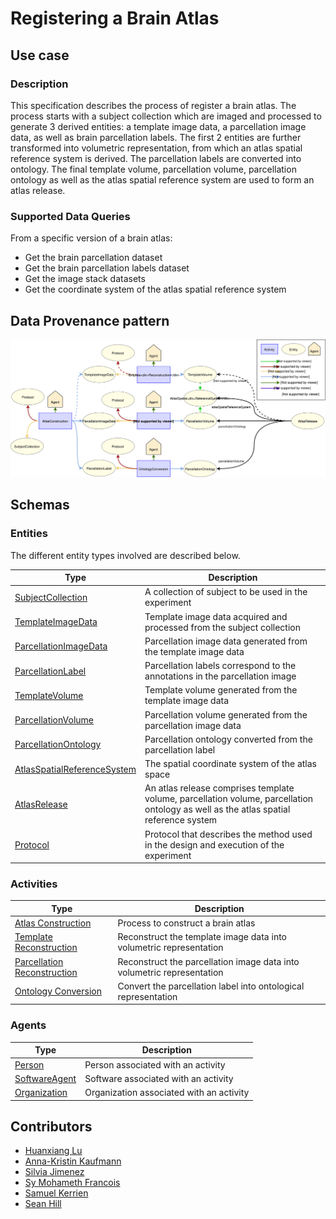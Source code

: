 # Registering a Brain Atlas

## Use case

### Description

This specification describes the process of register a brain atlas. The process starts with a subject collection which
are imaged and processed to generate 3 derived entities: a template image data, a parcellation image data, as well as
brain parcellation labels. The first 2 entities are further transformed into volumetric representation, from which an
atlas spatial reference system is derived. The parcellation labels are converted into ontology. The final template
volume, parcellation volume, parcellation ontology as well as the atlas spatial reference system are used to form an
atlas release.

### Supported Data Queries

From a specific version of a brain atlas:

* Get the brain parcellation dataset
* Get the brain parcellation labels dataset
* Get the image stack datasets
* Get the coordinate system of the atlas spatial reference system


## Data Provenance pattern

![Registering a brain atlas](../../../assets/provtemplates/atlas-registration-prov-template.svg)


## Schemas

### Entities

The different entity types involved are described below.

| Type  | Description|
| ------------- | ------------- |
| [SubjectCollection](https://bbp.epfl.ch/schemas/neuroshapes/class-subjectcollection.html)  |     A collection of subject to be used in the experiment  |
| [TemplateImageData](https://bbp.epfl.ch/schemas/neuroshapes/class-templateimagedata.html)  |  Template image data acquired and processed from the subject collection  |
| [ParcellationImageData](https://bbp.epfl.ch/schemas/neuroshapes/class-parcellationimagedata.html)  |  Parcellation image data generated from the template image data  |
| [ParcellationLabel](https://bbp.epfl.ch/schemas/neuroshapes/class-parcellationlabel.html)  |  Parcellation labels correspond to the annotations in the parcellation image  |
| [TemplateVolume](https://bbp.epfl.ch/schemas/neuroshapes/class-templatevolume.html)  |  Template volume generated from the template image data  |
| [ParcellationVolume](https://bbp.epfl.ch/schemas/neuroshapes/class-parcellationvolume.html)  |  Parcellation volume generated from the parcellation image data  |
| [ParcellationOntology](https://bbp.epfl.ch/schemas/neuroshapes/class-parcellationontology.html)  |  Parcellation ontology converted from the parcellation label  |
| [AtlasSpatialReferenceSystem](https://bbp.epfl.ch/schemas/neuroshapes/class-atlasspatialreferencesystem.html)  |  The spatial coordinate system of the atlas space  |
| [AtlasRelease](https://bbp.epfl.ch/schemas/neuroshapes/class-atlasrelease.html)  | An atlas release comprises template volume, parcellation volume, parcellation ontology as well as the atlas spatial reference system  |
| [Protocol](https://bbp.epfl.ch/schemas/neuroshapes/class-experimentalprotocol.html)                          |     Protocol that describes the method used in the design and execution of the experiment      |


### Activities

| Type  | Description|
| ------------- | ------------- |
| [Atlas Construction](https://bbp.epfl.ch/schemas/neuroshapes/class-atlasconstruction.html)   |  Process to construct a brain atlas  |
| [Template Reconstruction](https://bbp.epfl.ch/schemas/neuroshapes/class-templatereconstruction.html)   |  Reconstruct the template image data into volumetric representation  |
| [Parcellation Reconstruction](https://bbp.epfl.ch/schemas/neuroshapes/class-parcellationreconstruction.html)   |  Reconstruct the parcellation image data into volumetric representation  |
| [Ontology Conversion](https://bbp.epfl.ch/schemas/neuroshapes/class-ontologyconversion.html)   |  Convert the parcellation label into ontological representation  |

### Agents

| Type  | Description|
| ------------- | ------------- |
| [Person](https://bbp.epfl.ch/schemas/neuroshapes/class-schemaperson.html)                                        |    Person associated with an activity      |
| [SoftwareAgent](https://bbp.epfl.ch/schemas/neuroshapes/class-provsoftwareagent.html)                          |    Software associated with an activity      |
| [Organization](https://bbp.epfl.ch/schemas/neuroshapes/class-schemaorganization.html)                            |    Organization associated with an activity      |


## Contributors

* [Huanxiang Lu](mailto:huanxiang.lu@epfl.ch)
* [Anna-Kristin Kaufmann](mailto:anna-kristin.kaufmann@epfl.ch)
* [Silvia Jimenez](mailto:silvia.jimenez@epfl.ch)
* [Sy Mohameth Francois](mailto:mohameth.sy@epfl.ch)
* [Samuel Kerrien](mailto:samuel.kerrien@epfl.ch)
* [Sean Hill](mailto:sean.hill@epfl.ch)